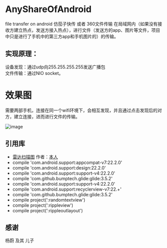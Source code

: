 # AnyShareOfAndroid
file transfer on android 仿茄子快传 或者 360文件传输 在局域网内（如果没有接收方建立热点，发送方接入热点），进行文件（发送方的app、图片等文件，项目中只是进行了手机中的第三方app和手机图片的）的传输。  


## 实现原理：
设备发现：通过udp向255.255.255.255发送广播包  
文件传输：通过NIO socket。

# 效果图
需要两部手机，连接在同一个wifi环境下，会相互发现，并且通过点击发现后的对方，建立连接，进而进行文件的传输。

![image](https://github.com/gpfduoduo/AnyShareOfAndroid/blob/master/filetransfer.gif "效果图")




## 引用库
* [雷达扫描图](https://github.com/gpfduoduo/RadarScanView) 作者：[本人](https://github.com/gpfduoduo)   
* compile 'com.android.support:appcompat-v7:22.2.0'  
* compile 'com.android.support:design:22.2.0'  
* compile 'com.android.support:support-v4:22.2.0'  
* compile 'com.github.bumptech.glide:glide:3.5.2'
* compile 'com.android.support:support-v4:22.2.0'
* compile 'com.android.support:recyclerview-v7:22.+'
* compile 'com.github.bumptech.glide:glide:3.5.2'
* compile project(':randomtextview')
* compile project(':rippleview')
* compile project(':rippleoutlayout')

## 感谢
杨蔚 及其 儿子 
